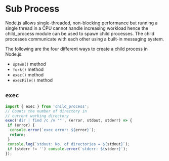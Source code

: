 # Sub Process

Node.js allows single-threaded, non-blocking performance but running a single thread in a CPU cannot handle increasing workload hence the child_process module can be used to spawn child processes. The child processes communicate with each other using a built-in messaging system.

The following are the four different ways to create a child process in Node.js:

- `spawn()` method
- `fork()` method
- `exec()` method
- `execFile()` method

## `exec`

```typescript
import { exec } from 'child_process';
// Counts the number of directory in
// current working directory
exec('dir | find /c /v ""', (error, stdout, stderr) => {
 if (error) {
  console.error(`exec error: ${error}`);
  return;
 }
 console.log(`stdout: No. of directories = ${stdout}`);
 if (stderr != '') console.error(`stderr: ${stderr}`);
});
```
